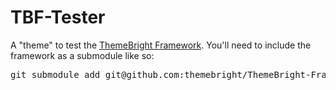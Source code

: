 # TBF-Tester

A "theme" to test the [ThemeBright Framework](https://github.com/themebright/ThemeBright-Framework). You'll need to include the framework as a submodule like so:

<pre>git submodule add git@github.com:themebright/ThemeBright-Framework.git framework</pre>
